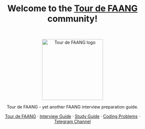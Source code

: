 <h1 align="center">Welcome to the <a href="https://tour-de-faang.modern-dev.com/">Tour de FAANG</a> community!</h1><br>

<p align="center">
  <a href="https://tour-de-faang.modern-dev.com/">
    <img src="https://modern-dev.com/tour-de-faang/assets/logo.png" alt="Tour de FAANG logo" width="200" height="200">
  </a>
</p>

<p align="center">
  Tour de FAANG - yet another FAANG interview preparation guide.
</p>

<p align="center">
  <a href="https://tour-de-faang.modern-dev.com/">Tour de FAANG</a>
  ·
  <a href="https://tour-de-faang.modern-dev.com/interview-guide">Interview Guide</a>
  ·
  <a href="https://tour-de-faang.modern-dev.com/study-guide">Study Guide</a>
  ·
  <a href="https://tour-de-faang.modern-dev.com/coding-problems">Coding Problems</a>
  ·
  <a href="https://moderndev.t.me/">Telegram Channel</a>
</p>

